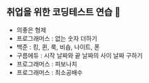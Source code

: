 ## 취업을 위한 코딩테스트 연습 🧨
- 의좋은 형제
- 프로그래머스 : 없는 숫자 더하기
- 백준 : 킹, 퀸, 룩, 비숍, 나이트, 폰
- 구름에듀 : 시작 날짜와 끝 날짜의 사이 날짜 구하기
- 프로그래머스 : 피보나치
- 프로그래머스 : 최소공배수
